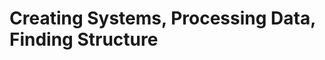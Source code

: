 Creating Systems, Processing Data, Finding Structure
====================================================

